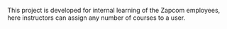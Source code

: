 This project is developed for internal learning of the Zapcom employees, here instructors can assign any number of courses to a user.

